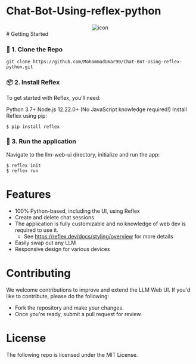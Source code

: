 # Chat-Bot-Using-reflex-python
<div align="center">
    <img src="./demo.gif" alt="icon"/>
</div>
# Getting Started

### 🧬 1. Clone the Repo

```
git clone https://github.com/MohammadUmar90/Chat-Bot-Using-reflex-python.git
```
### 📦 2. Install Reflex
To get started with Reflex, you'll need:

Python 3.7+
Node.js 12.22.0+ (No JavaScript knowledge required!)
Install Reflex using pip:

```
$ pip install reflex
```
### 🚀 3. Run the application
Navigate to the llm-web-ui directory, initialize and run the app:

```
$ reflex init
$ reflex run
```

# Features
- 100% Python-based, including the UI, using Reflex
- Create and delete chat sessions
- The application is fully customizable and no knowledge of web dev is required to use it.
    - See https://reflex.dev/docs/styling/overview for more details 
- Easily swap out any LLM
- Responsive design for various devices

# Contributing

We welcome contributions to improve and extend the LLM Web UI. 
If you'd like to contribute, please do the following:
- Fork the repository and make your changes. 
- Once you're ready, submit a pull request for review.

# License
The following repo is licensed under the MIT License.
